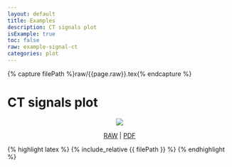 ```yaml
---
layout: default
title: Examples
description: CT signals plot
isExample: true
toc: false
raw: example-signal-ct
categories: plot
---
```

{% capture filePath %}raw/{{page.raw}}.tex{% endcapture %}

# CT signals plot

<p align="center">
<img src="../assets/svg/{{page.raw}}.svg">
</p>

<p align="center">
<a href="{{filePath}}">RAW</a>
|
<a href="../assets/pdf/{{page.raw}}.pdf">PDF</a>
</p>

{% highlight latex %}
{% include_relative {{ filePath }} %}
{% endhighlight %}


